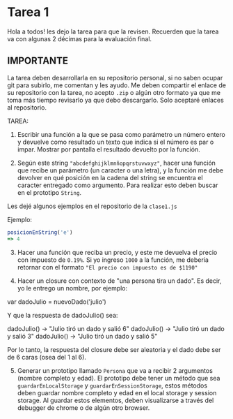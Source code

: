 # Tarea 1

Hola a todos! les dejo la tarea para que la revisen. Recuerden que la tarea va con algunas 2 décimas para la evaluación final.

## IMPORTANTE

La tarea deben desarrollarla en su repositorio personal, si no saben ocupar git para subirlo, me comentan y les ayudo. Me deben compartir el enlace de su repositorio con la tarea, no acepto `.zip` o algún otro formato ya que me toma más tiempo revisarlo ya que debo descargarlo. Solo aceptaré enlaces al repositorio.


TAREA:

1. Escribir una función a la que se pasa como parámetro un número entero y devuelve como resultado un texto que indica si el número es par o impar. Mostrar por pantalla el resultado devuelto por la función.

2. Según este string `"abcdefghijklmnñopqrstuvwxyz"`, hacer una función que recibe un parámetro (un caracter o una letra), y la función me debe devolver en qué posición en la cadena del string se encuentra el caracter entregado como argumento. Para realizar esto deben buscar en el prototipo `String`.

Les dejé algunos ejemplos en el repositorio de la `clase1.js`

Ejemplo:

```js
posicionEnString('e') 
=> 4
```

3. Hacer una función que reciba un precio, y este me devuelva el precio con impuesto de `0.19%`. Si yo ingreso `1000` a la función, me debería retornar con el formato `"El precio con impuesto es de $1190"`

4. Hacer un closure con contexto de "una persona tira un dado". Es decir, yo le entrego un nombre, por ejemplo:

var dadoJulio = nuevoDado('julio')

Y que la respuesta de dadoJulio() sea:

dadoJulio() -> "Julio tiró un dado y salió 6"
dadoJulio() -> "Julio tiró un dado y salió 3"
dadoJulio() -> "Julio tiró un dado y salió 5"

Por lo tanto, la respuesta del closure debe ser aleatoria y el dado debe ser de 6 caras (osea del 1 al 6).

5. Generar un prototipo llamado `Persona` que va a recibir 2 argumentos (nombre completo y edad). El prototipo debe tener un método que sea `guardarEnLocalStorage` y `guardarEnSessionStorage`, estos métodos deben guardar nombre completo y edad en el local storage y session storage. Al guardar estos elementos, deben visualizarse a través del debugger de chrome o de algún otro browser. 